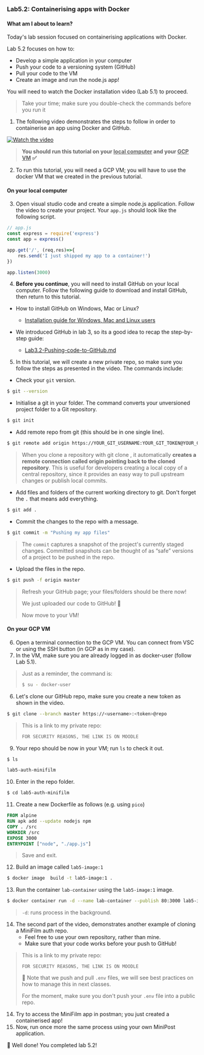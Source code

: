 ###  Lab5.2: Containerising apps with Docker

#### What am I about to learn?

Today's lab session focused on containerising applications with Docker.

Lab 5.2 focuses on how to:

* Develop a simple application in your computer
* Push your code to a versioning system (GitHub)
* Pull your code to the VM
* Create an image and run the node.js app!

You will need to watch the Docker installation video (Lab 5.1) to proceed.

> Take your time; make sure you double-check the commands before you run it

1. The following video demonstrates the steps to follow in order to containerise an app using Docker and GitHub. 

[![Watch the video](https://i.ytimg.com/vi/7AmBWq0NSVE/hqdefault.jpg)](https://youtu.be/7AmBWq0NSVE)

> **You should run this tutorial on your <u>local computer</u> and your <u>GCP VM</u> :white_check_mark:**

2. To run this tutorial, you will need a GCP VM; you will have to use the docker VM that we created in the previous tutorial.

#### On your local computer

3. Open visual studio code and create a simple node.js application. Follow the video to create your project. Your `app.js` should look like the following script.

```javascript
// app.js
const express = require('express')
const app = express()

app.get('/', (req,res)=>{
    res.send('I just shipped my app to a container!')
})

app.listen(3000)
```

4. **Before you continue**, you will need to install GitHub on your local computer. Follow the following guide to download and install GitHub, then return to this tutorial.

* How to install GitHub on Windows, Mac or Linux?
  * [Installation guide for Windows, Mac and Linux users](https://github.com/git-guides/install-git)

* We introduced GitHub in lab 3, so its a good idea to recap the step-by-step guide:
  * [Lab3.2-Pushing-code-to-GitHub.md](https://github.com/steliosot/cc/blob/master/Class-3/Lab3.2-Pushing-code-to-GitHub.md)

5. In this tutorial, we will create a new private repo, so make sure you follow the steps as presented in the video. The commands include:

* Check your `git` version.

```bash
$ git --version
```

* Initialise a git in your folder. The command converts your unversioned project folder to a Git repository.

```bash
$ git init
```

* Add remote repo from git (this should be in one single line).

```bash
$ git remote add origin https://YOUR_GIT_USERNAME:YOUR_GIT_TOKEN@YOUR_GIT_REPO
```

> When you clone a repository with git clone , it automatically **creates a remote connection called origin pointing back to the cloned repository**. This is useful for developers creating a local copy of a central repository, since it provides an easy way to pull upstream changes or publish local commits.

* Add  files and folders of the current working directory to git. Don't forget the `.` that means add everything.

```bash
$ git add . 
```

* Commit the changes to the repo with a message.

```bash
$ git commit -m "Pushing my app files"
```

> The `commit` captures a snapshot of the project's currently staged changes. Committed snapshots can be thought of as “safe” versions of a project to be pushed in the repo.

* Upload the files in the repo.

```bash
$ git push -f origin master
```

> Refresh your GitHub page; your files/folders should be there now!
>
> We just uploaded our code to GitHub! :clap:
>
> Now move to your VM!

#### On your GCP VM

6. Open a terminal connection to the GCP VM. You can connect from VSC or using the SSH button (in GCP as in my case).
7. In the VM, make sure you are already logged in as docker-user (follow Lab 5.1). 

> Just as a reminder, the command is: 
>
> ```bash
> $ su - docker-user
> ```

6. Let's clone our GitHub repo, make sure you create a new token as shown in the video.

```bash
$ git clone --branch master https://<username>:<token>@repo
```

> This is a link to my private repo:
>
> ```bash
> FOR SECURITY REASONS, THE LINK IS ON MOODLE
> ```

9. Your repo should be now in your VM; run `ls` to check it out.

```bash
$ ls

lab5-auth-minifilm
```

10. Enter in the repo folder.

```bash
$ cd lab5-auth-minifilm
```

11. Create a new Dockerfile as follows (e.g. using `pico`)

```dockerfile
FROM alpine
RUN apk add --update nodejs npm
COPY . /src
WORKDIR /src
EXPOSE 3000
ENTRYPOINT ["node", "./app.js"]
```

> Save and exit.

12. Build an image called `lab5-image:1`

```bash
$ docker image  build -t lab5-image:1 .
```

13. Run the container `lab-container` using the `lab5-image:1` image.

```bash
$ docker container run -d --name lab-container --publish 80:3000 lab5-image:1
```

> `-d`: runs process in the background. 

14. The second part of the video, demonstrates another example of cloning a MiniFilm auth repo. 
    * Feel free to use your own repository, rather than mine. 
    * Make sure that your code works before your push to GitHub!

> This is a link to my private repo:
>
> ```
> FOR SECURITY REASONS, THE LINK IS ON MOODLE
> ```
>
> :rotating_light: Note that we push and pull `.env` files, we will see best practices on how to manage this in next classes.
>
> For the moment, make sure you don't push your `.env` file into a public repo.

14. Try to access the MiniFilm app in postman; you just created a containerised app!
15. Now, run once more the same process using your own MiniPost application.

:checkered_flag: Well done! You completed lab 5.2! 
